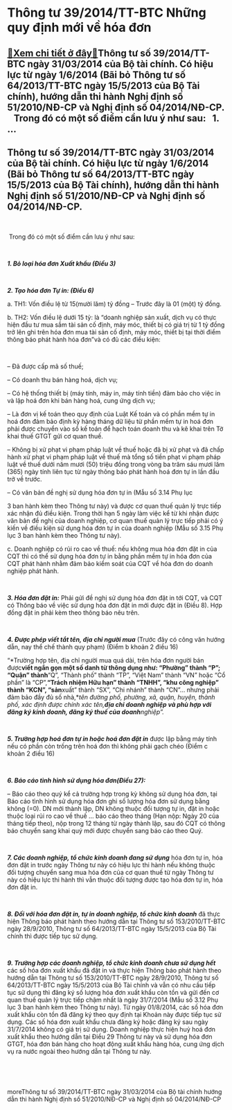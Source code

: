 Thông tư 39/2014/TT-BTC Những quy định mới về hóa đơn
=====================================================

[:gift:Xem chi tiết ở đây:gift:](https://hddtvn.com/thong-tu-39-2014-tt-btc-nhung-quy-dinh-moi-ve-hoa-don/)Thông tư số 39/2014/TT-BTC ngày 31/03/2014 của Bộ tài chính. Có hiệu lực từ ngày 1/6/2014 (Bãi bỏ Thông tư số 64/2013/TT-BTC ngày 15/5/2013 của Bộ Tài chính), hướng dẫn thi hành Nghị định số 51/2010/NĐ-CP và Nghị định số 04/2014/NĐ-CP.    Trong đó có một số điểm cần lưu ý như sau:   1. …
------------------------------------------------------------------------------------------------------------------------------------------------------------------------------------------------------------------------------------------------------------------------------------------------



Thông tư số 39/2014/TT-BTC ngày 31/03/2014 của Bộ tài chính. Có hiệu lực từ ngày 1/6/2014 (Bãi bỏ Thông tư số 64/2013/TT-BTC ngày 15/5/2013 của Bộ Tài chính), hướng dẫn thi hành Nghị định số 51/2010/NĐ-CP và Nghị định số 04/2014/NĐ-CP.
---------------------------------------------------------------------------------------------------------------------------------------------------------------------------------------------------------------------------------------------


   

 Trong đó có một số điểm cần lưu ý như sau:  

   

***1. Bỏ loại hóa đơn Xuất khẩu (Điều 3)***  

   

***2. Tạo hóa đơn Tự in: (Điều 6)***  

a. TH1: Vốn điều lệ từ 15(mười lăm) tỷ đồng – Trước đây là 01 (một) tỷ đồng.  

b. TH2: Vốn điều lệ dưới 15 tỷ: là “doanh nghiệp sản xuất, dịch vụ có thực hiện đầu tư mua sắm tài sản cố định, máy móc, thiết bị có giá trị từ 1 tỷ đồng trở lên ghi trên hóa đơn mua tài sản cố định, máy móc, thiết bị tại thời điểm thông báo phát hành hóa đơn”và có đủ các điều kiện:  

   

– Đã được cấp mã số thuế;  

– Có doanh thu bán hàng hoá, dịch vụ;  

– Có hệ thống thiết bị (máy tính, máy in, máy tính tiền) đảm bảo cho việc in và lập hoá đơn khi bán hàng hoá, cung ứng dịch vụ;  

– Là đơn vị kế toán theo quy định của Luật Kế toán và có phần mềm tự in hoá đơn đảm bảo định kỳ hàng tháng dữ liệu từ phần mềm tự in hoá đơn phải được chuyển vào sổ kế toán để hạch toán doanh thu và kê khai trên Tờ khai thuế GTGT gửi cơ quan thuế.  

– Không bị xử phạt vi phạm pháp luật về thuế hoặc đã bị xử phạt và đã chấp hành xử phạt vi phạm pháp luật về thuế mà tổng số tiền phạt vi phạm pháp luật về thuế dưới năm mươi (50) triệu đồng trong vòng ba trăm sáu mươi lăm (365) ngày tính liên tục từ ngày thông báo phát hành hoá đơn tự in lần đầu trở về trước.  

– Có văn bản đề nghị sử dụng hóa đơn tự in (Mẫu số 3.14 Phụ lục  

3 ban hành kèm theo Thông tư này) và được cơ quan thuế quản lý trực tiếp xác nhận đủ điều kiện. Trong thời hạn 5 ngày làm việc kể từ khi nhận được văn bản đề nghị của doanh nghiệp, cơ quan thuế quản lý trực tiếp phải có ý kiến về điều kiện sử dụng hóa đơn tự in của doanh nghiệp (Mẫu số 3.15 Phụ lục 3 ban hành kèm theo Thông tư này).  

c. Doanh nghiệp có rủi ro cao về thuế: nếu không mua hóa đơn đặt in của CQT thì có thể sử dụng hóa đơn tự in bằng phần mềm tự in hóa đơn của CQT phát hành nhằm đảm bảo kiểm soát của CQT về hóa đơn do doanh nghiệp phát hành.  

   

***3. Hóa đơn đặt in:*** Phải gửi đề nghị sử dụng hóa đơn đặt in tới CQT, và CQT có Thông báo về việc sử dụng hóa đơn đặt in mới được đặt in (Điều 8). Hợp đồng đặt in phải kèm theo thông báo nêu trên.  

   

***4. Được phép viết tắt tên, địa chỉ người mua*** (Trước đây có công văn hướng dẫn, nay thể chế thành quy phạm) (Điểm b khoản 2 điều 16)  

“*Trường hợp tên, địa chỉ người mua quá dài, trên hóa đơn người bán được**viết ngắn gọn một số danh từ thông dụng như: “Phường” thành “P”; “Quận” thành**“Q”, “Thành phố” thành “TP”, “Việt Nam” thành “VN” hoặc “Cổ phần” là “CP”,**“Trách nhiệm Hữu hạn” thành “TNHH”, “khu công nghiệp” thành “KCN”, “sản**xuất” thành “SX”, “Chi nhánh” thành “CN”… nhưng phải đảm bảo đầy đủ số nhà,**tên đường phố, phường, xã, quận, huyện, thành phố, xác định được chính xác tên,**địa chỉ doanh nghiệp và phù hợp với đăng ký kinh doanh, đăng ký thuế của doanh**nghiệp”.*  

   

***5. Trường hợp hoá đơn tự in hoặc hoá đơn đặt in*** được lập bằng máy tính nếu có phần còn trống trên hoá đơn thì không phải gạch chéo (Điểm c khoản 2 điều 16)  

   

***6. Báo cáo tình hình sử dụng hóa đơn(Điều 27):***  

– Báo cáo theo quý kể cả trường hợp trong kỳ không sử dụng hóa đơn, tại Báo cáo tình hình sử dụng hóa đơn ghi số lượng hóa đơn sử dụng bằng không (=0). DN mới thành lập, DN không thuộc đối tượng tự in, đặt in hoặc thuộc loại rủi ro cao về thuế … báo cáo theo tháng (Hạn nộp: Ngày 20 của tháng tiếp theo), nộp trong 12 tháng từ ngày thành lập, sau đó CQT có thông báo chuyển sang khai quý mới được chuyển sang báo cáo theo Quý.  

   

***7. Các doanh nghiệp, tổ chức kinh doanh đang sử dụng*** hóa đơn tự in, hóa đơn đặt in trước ngày Thông tư này có hiệu lực thi hành nếu không thuộc đối tượng chuyển sang mua hóa đơn của cơ quan thuế từ ngày Thông tư này có hiệu lực thi hành thì vẫn thuộc đối tượng được tạo hóa đơn tự in, hóa đơn đặt in.  

   

***8. Đối với hóa đơn đặt in, tự in doanh nghiệp, tổ chức kinh doanh*** đã thực hiện Thông báo phát hành theo hướng dẫn tại Thông tư số 153/2010/TT-BTC ngày 28/9/2010, Thông tư số 64/2013/TT-BTC ngày 15/5/2013 của Bộ Tài chính thì được tiếp tục sử dụng.  

   

***9. Trường hợp các doanh nghiệp, tổ chức kinh doanh chưa sử dụng hết*** các số hóa đơn xuất khẩu đã đặt in và thực hiện Thông báo phát hành theo hướng dẫn tại Thông tư số 153/2010/TT-BTC ngày 28/9/2010, Thông tư số 64/2013/TT-BTC ngày 15/5/2013 của Bộ Tài chính và vẫn có nhu cầu tiếp tục sử dụng thì đăng ký số lượng hóa đơn xuất khẩu còn tồn và gửi đến cơ quan thuế quản lý trực tiếp chậm nhất là ngày 31/7/2014 (Mẫu số 3.12 Phụ lục 3 ban hành kèm theo Thông tư này). Từ ngày 01/8/2014, các số hóa đơn xuất khẩu còn tồn đã đăng ký theo quy định tại Khoản này được tiếp tục sử dụng. Các số hóa đơn xuất khẩu chưa đăng ký hoặc đăng ký sau ngày 31/7/2014 không có giá trị sử dụng. Doanh nghiệp thực hiện huỷ hoá đơn xuất khẩu theo hướng dẫn tại Điều 29 Thông tư này và sử dụng hóa đơn GTGT, hóa đơn bán hàng cho hoạt động xuất khẩu hàng hóa, cung ứng dịch vụ ra nước ngoài theo hướng dẫn tại Thông tư này.  

 


 


moreThông tư số 39/2014/TT-BTC ngày 31/03/2014 của Bộ tài chính hướng dẫn thi hành Nghị định số 51/2010/NĐ-CP và Nghị định số 04/2014/NĐ-CP

